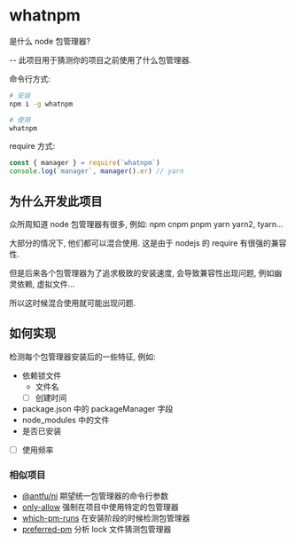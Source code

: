 # whatnpm
是什么 node 包管理器? 

-- 此项目用于猜测你的项目之前使用了什么包管理器.

命令行方式:
``` sh
# 安装
npm i -g whatnpm

# 使用
whatnpm
``` 

require 方式:
``` js
const { manager } = require(`whatnpm`)
console.log(`manager`, manager().er) // yarn
```

## 为什么开发此项目
众所周知道 node 包管理器有很多, 例如: npm cnpm pnpm yarn yarn2, tyarn...

大部分的情况下, 他们都可以混合使用. 这是由于 nodejs 的 require 有很强的兼容性.

但是后来各个包管理器为了追求极致的安装速度, 会导致兼容性出现问题, 例如幽灵依赖, 虚拟文件...

所以这时候混合使用就可能出现问题.


## 如何实现
检测每个包管理器安装后的一些特征, 例如:
- 依赖锁文件
  - 文件名
  - [ ] 创建时间
- package.json 中的 packageManager 字段
- node_modules 中的文件
- 是否已安装
- [ ] 使用频率


### 相似项目
- [@antfu/ni](https://www.npmjs.com/package/@antfu/ni) 期望统一包管理器的命令行参数
- [only-allow](https://github.com/pnpm/only-allow) 强制在项目中使用特定的包管理器
- [which-pm-runs](https://www.npmjs.com/package/which-pm-runs) 在安装阶段的时候检测包管理器
- [preferred-pm](https://github.com/zkochan/packages/tree/main/preferred-pm) 分析 lock 文件猜测包管理器


